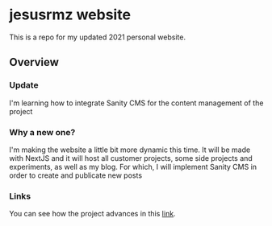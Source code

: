 # jesusrmz website

This is a repo for my updated 2021 personal website.

## Overview

### Update

I'm learning how to integrate Sanity CMS for the content management of the project

### Why a new one?

I'm making the website a little bit more dynamic this time. It will be made with NextJS and it will host all customer projects, some side projects and experiments, as well as my blog. For which, I will implement Sanity CMS in order to create and publicate new posts

### Links

You can see how the project advances in this [link](https://goofy-leakey-a1eb0b.netlify.app/).

